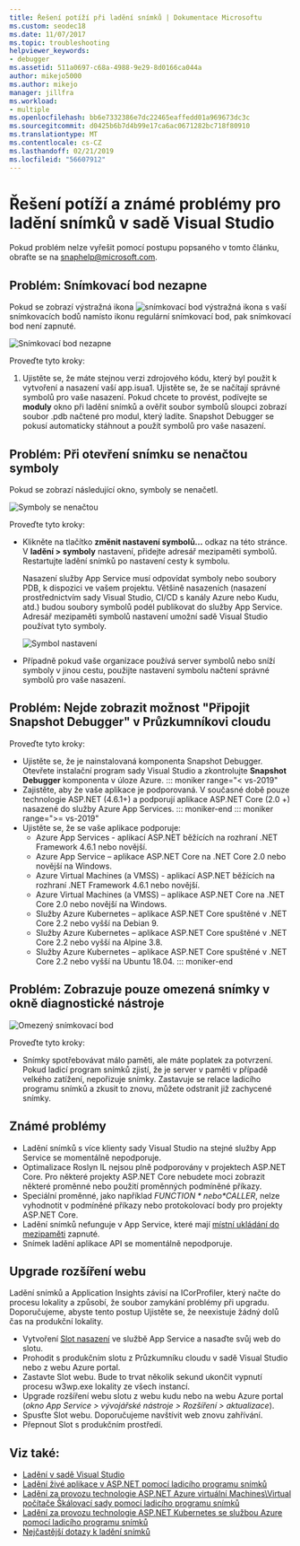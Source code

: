 ```yaml
---
title: Řešení potíží při ladění snímků | Dokumentace Microsoftu
ms.custom: seodec18
ms.date: 11/07/2017
ms.topic: troubleshooting
helpviewer_keywords:
- debugger
ms.assetid: 511a0697-c68a-4988-9e29-8d0166ca044a
author: mikejo5000
ms.author: mikejo
manager: jillfra
ms.workload:
- multiple
ms.openlocfilehash: bb6e7332386e7dc22465eaffedd01a969673dc3c
ms.sourcegitcommit: d0425b6b7d4b99e17ca6ac0671282bc718f80910
ms.translationtype: MT
ms.contentlocale: cs-CZ
ms.lasthandoff: 02/21/2019
ms.locfileid: "56607912"
---
```

# <a name="troubleshooting-and-known-issues-for-snapshot-debugging-in-visual-studio"></a>Řešení potíží a známé problémy pro ladění snímků v sadě Visual Studio

Pokud problém nelze vyřešit pomocí postupu popsaného v tomto článku, obraťte se na snaphelp@microsoft.com.

## <a name="issue-snappoint-does-not-turn-on"></a>Problém: Snímkovací bod nezapne

Pokud se zobrazí výstražná ikona ![snímkovací bod výstražná ikona](../debugger/media/snapshot-troubleshooting-snappoint-warning-icon.png "snímkovací bod výstražná ikona") s vaší snímkovacích bodů namísto ikonu regulární snímkovací bod, pak snímkovací bod není zapnuté.

![Snímkovací bod nezapne](../debugger/media/snapshot-troubleshooting-dont-turn-on.png "snímkovací bod nezapne")

Proveďte tyto kroky:

1. Ujistěte se, že máte stejnou verzi zdrojového kódu, který byl použit k vytvoření a nasazení vaší app.isua1. Ujistěte se, že se načítají správné symbolů pro vaše nasazení. Pokud chcete to provést, podívejte se **moduly** okno při ladění snímků a ověřit soubor symbolů sloupci zobrazí soubor .pdb načtené pro modul, který ladíte. Snapshot Debugger se pokusí automaticky stáhnout a použít symbolů pro vaše nasazení.

## <a name="issue-symbols-do-not-load-when-i-open-a-snapshot"></a>Problém: Při otevření snímku se nenačtou symboly

Pokud se zobrazí následující okno, symboly se nenačetl.

![Symboly se nenačtou](../debugger/media/snapshot-troubleshooting-symbols-wont-load.png "symboly nenačtou.")

Proveďte tyto kroky:

- Klikněte na tlačítko **změnit nastavení symbolů...** odkaz na této stránce. V **ladění > symboly** nastavení, přidejte adresář mezipaměti symbolů. Restartujte ladění snímků po nastavení cesty k symbolu.

   Nasazení služby App Service musí odpovídat symboly nebo soubory PDB, k dispozici ve vašem projektu. Většině nasazeních (nasazení prostřednictvím sady Visual Studio, CI/CD s kanály Azure nebo Kudu, atd.) budou soubory symbolů podél publikovat do služby App Service. Adresář mezipaměti symbolů nastavení umožní sadě Visual Studio používat tyto symboly.

   ![Symbol nastavení](../debugger/media/snapshot-troubleshooting-symbol-settings.png "Symbol nastavení")

- Případně pokud vaše organizace používá server symbolů nebo sníží symboly v jinou cestu, použijte nastavení symbolu načtení správné symbolů pro vaše nasazení.

## <a name="issue-i-cannot-see-the-attach-snapshot-debugger-option-in-the-cloud-explorer"></a>Problém: Nejde zobrazit možnost "Připojit Snapshot Debugger" v Průzkumníkovi cloudu

Proveďte tyto kroky:

- Ujistěte se, že je nainstalovaná komponenta Snapshot Debugger. Otevřete instalační program sady Visual Studio a zkontrolujte **Snapshot Debugger** komponenta v úloze Azure.
::: moniker range="< vs-2019"
- Zajistěte, aby že vaše aplikace je podporovaná. V současné době pouze technologie ASP.NET (4.6.1+) a podporují aplikace ASP.NET Core (2.0 +) nasazené do služby Azure App Services.
::: moniker-end
::: moniker range=">= vs-2019"
- Ujistěte se, že se vaše aplikace podporuje:
  - Azure App Services - aplikací ASP.NET běžících na rozhraní .NET Framework 4.6.1 nebo novější.
  - Azure App Service – aplikace ASP.NET Core na .NET Core 2.0 nebo novější na Windows.
  - Azure Virtual Machines (a VMSS) - aplikací ASP.NET běžících na rozhraní .NET Framework 4.6.1 nebo novější.
  - Azure Virtual Machines (a VMSS) – aplikace ASP.NET Core na .NET Core 2.0 nebo novější na Windows.
  - Služby Azure Kubernetes – aplikace ASP.NET Core spuštěné v .NET Core 2.2 nebo vyšší na Debian 9.
  - Služby Azure Kubernetes – aplikace ASP.NET Core spuštěné v .NET Core 2.2 nebo vyšší na Alpine 3.8.
  - Služby Azure Kubernetes – aplikace ASP.NET Core spuštěné v .NET Core 2.2 nebo vyšší na Ubuntu 18.04.
::: moniker-end

## <a name="issue-i-only-see-throttled-snapshots-in-the-diagnostic-tools"></a>Problém: Zobrazuje pouze omezená snímky v okně diagnostické nástroje

![Omezený snímkovací bod](../debugger/media/snapshot-troubleshooting-throttled-snapshots.png "omezený snímkovací bod")

Proveďte tyto kroky:

- Snímky spotřebovávat málo paměti, ale máte poplatek za potvrzení. Pokud ladicí program snímků zjistí, že je server v paměti v případě velkého zatížení, nepořizuje snímky. Zastavuje se relace ladicího programu snímků a zkusit to znovu, můžete odstranit již zachycené snímky.

## <a name="known-issues"></a>Známé problémy

- Ladění snímků s více klienty sady Visual Studio na stejné služby App Service se momentálně nepodporuje.
- Optimalizace Roslyn IL nejsou plně podporovány v projektech ASP.NET Core. Pro některé projekty ASP.NET Core nebudete moci zobrazit některé proměnné nebo použití proměnných podmíněné příkazy.
- Speciální proměnné, jako například *$FUNCTION* nebo *$CALLER*, nelze vyhodnotit v podmíněné příkazy nebo protokolovací body pro projekty ASP.NET Core.
- Ladění snímků nefunguje v App Service, které mají [místní ukládání do mezipaměti](/azure/app-service/app-service-local-cache) zapnuté.
- Snímek ladění aplikace API se momentálně nepodporuje.

## <a name="site-extension-upgrade"></a>Upgrade rozšíření webu

Ladění snímků a Application Insights závisí na ICorProfiler, který načte do procesu lokality a způsobí, že soubor zamykání problémy při upgradu. Doporučujeme, abyste tento postup Ujistěte se, že neexistuje žádný dolů čas na produkční lokality.

- Vytvoření [Slot nasazení](/azure/app-service/web-sites-staged-publishing) ve službě App Service a nasaďte svůj web do slotu.
- Prohodit s produkčním slotu z Průzkumníku cloudu v sadě Visual Studio nebo z webu Azure portal.
- Zastavte Slot webu. Bude to trvat několik sekund ukončit vypnutí procesu w3wp.exe lokality ze všech instancí.
- Upgrade rozšíření webu slotu z webu kudu nebo na webu Azure portal (*okno App Service > vývojářské nástroje > Rozšíření > aktualizace*).
- Spusťte Slot webu. Doporučujeme navštívit web znovu zahřívání.
- Přepnout Slot s produkčním prostředí.

## <a name="see-also"></a>Viz také:

- [Ladění v sadě Visual Studio](../debugger/index.md)
- [Ladění živé aplikace v ASP.NET pomocí ladicího programu snímků](../debugger/debug-live-azure-applications.md)
- [Ladění za provozu technologie ASP.NET Azure virtuální Machines\Virtual počítače Škálovací sady pomocí ladicího programu snímků](../debugger/debug-live-azure-virtual-machines.md)
- [Ladění za provozu technologie ASP.NET Kubernetes se službou Azure pomocí ladicího programu snímků](../debugger/debug-live-azure-kubernetes.md)
- [Nejčastější dotazy k ladění snímků](../debugger/debug-live-azure-apps-faq.md)